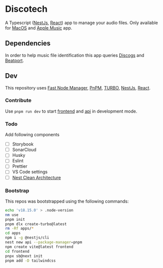 # Discotech

A Typescript ([NestJs](https://nestjs.com/), [React](https://fr.reactjs.org/)) app to manage your audio files.
Only available for [MacOS](https://www.apple.com/macos/) and [Apple Music](https://www.apple.com/apple-music/) app.

## Dependencies

In order to help music file identification this app queries [Discogs](https://www.discogs.com/) and [Beatport](https://www.beatport.com/).

## Dev

This repository uses [Fast Node Manager](https://github.com/Schniz/fnm), [PnPM](https://pnpm.io/fr/), [TURBO](https://turbo.build/), [NestJs](https://nestjs.com/), [React](https://fr.reactjs.org/).

### Contribute

Use `pnpm run dev` to start [frontend](apps/frontend/) and [api](apps/api/) in development mode.

### Todo

Add following components

- [ ] Storybook
- [ ] SonarCloud
- [ ] Husky
- [ ] Eslint
- [ ] Prettier
- [ ] VS Code settings
- [ ] [Nest Clean Architecture](https://github.com/royib/clean-architecture-nestJS)

### Bootstrap

This repos was bootstrapped using the following commands:

```bash
echo 'v18.15.0' > .node-version
nm use
pnpm init
pnpm dlx create-turbo@latest
rm -Rf apps/*
cd apps
npm i -g @nestjs/cli
nest new api --package-manager=pnpm
npm create vite@latest frontend
cd frontend 
pnpx sb@next init 
pnpm add -D tailwindcss
```
